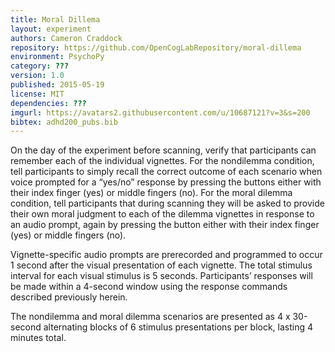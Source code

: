 ```yaml
---
title: Moral Dillema
layout: experiment
authors: Cameron Craddock
repository: https://github.com/OpenCogLabRepository/moral-dillema
environment: PsychoPy
category: ???
version: 1.0
published: 2015-05-19
license: MIT
dependencies: ???
imgurl: https://avatars2.githubusercontent.com/u/10687121?v=3&s=200
bibtex: adhd200_pubs.bib
---
```

On the day of the experiment before scanning, verify that participants
can remember each of the individual vignettes. For the nondilemma condition, tell participants to simply recall the correct outcome of each scenario when voice prompted for a “yes/no” response by pressing the buttons either with their index finger (yes) or middle fingers (no). 
For the moral dilemma condition, tell participants that during scanning they will be asked to provide their own moral judgment to each of the dilemma vignettes in response to an audio
prompt, again by pressing the button either with their index finger (yes) or middle fingers (no). 

Vignette-specific audio prompts are prerecorded and programmed to occur 1 second after the visual
presentation of each vignette. The total stimulus interval for each visual stimulus is 5 seconds. Participants’ responses will be made within a 4-second window using
the response commands described previously herein.

The nondilemma and moral dilemma scenarios are presented as 4 x 30-second alternating blocks of 6 stimulus presentations per block, lasting 4 minutes total. 